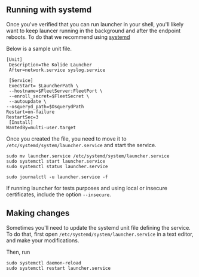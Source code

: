 ## Running with systemd

Once you've verified that you can run launcher in your shell, you'll likely want to keep launcer running in the background and after the endpoint reboots. To do that we recommend using [systemd](https://coreos.com/os/docs/latest/getting-started-with-systemd.html)

Below is a sample unit file.

```
[Unit]
 Description=The Kolide Launcher
 After=network.service syslog.service

 [Service]
 ExecStart= $LauncherPath \
 --hostname=$FleetServer:FleetPort \
 --enroll_secret=$FleetSecret \
 --autoupdate \
--osqueryd_path=$OsquerydPath
Restart=on-failure
RestartSec=3
 [Install]
WantedBy=multi-user.target
```

Once you created the file, you need to move it to `/etc/systemd/system/launcher.service` and start the service.

```
sudo mv launcher.service /etc/systemd/system/launcher.service
sudo systemctl start launcher.service
sudo systemctl status launcher.service

sudo journalctl -u launcher.service -f
```

If running launcher for tests purposes and using local or insecure certificates, include the option `--insecure`.

## Making changes
Sometimes you'll need to update the systemd unit file defining the service. To do that, first open `/etc/systemd/system/launcher.service` in a text editor, and make your modifications.

Then, run

```
sudo systemctl daemon-reload
sudo systemctl restart launcher.service
```
